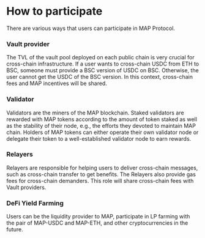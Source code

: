 # How to participate
There are various ways that users can participate in MAP Protocol.

### Vault provider
The TVL of the vault pool deployed on each public chain is very crucial for cross-chain infrastructure. If a user wants to cross-chain USDC from ETH to BSC, someone must provide a BSC version of USDC on BSC. Otherwise, the user cannot get the USDC of the BSC version. In this context, cross-chain fees and MAP incentives will be shared.

### Validator
Validators are the miners of the MAP blockchain. Staked validators are rewarded with MAP tokens according to the amount of token staked as well as the stability of their node, e.g., the efforts they devoted to maintain MAP chain. Holders of MAP tokens can either operate their own validator node or delegate their token to a well-established validator node to earn rewards.

### Relayers
Relayers are responsible for helping users to deliver cross-chain messages, such as cross-chain transfer to get benefits. The Relayers also provide gas fees for cross-chain demanders. This role will share cross-chain fees with Vault providers.

### DeFi Yield Farming
Users can be the liquidity provider to MAP, participate in LP farming with the pair of MAP-USDC and MAP-ETH, and other cryptocurrencies in the future.
